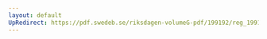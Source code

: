 ```yaml
---
layout: default
UpRedirect: https://pdf.swedeb.se/riksdagen-volumeG-pdf/199192/reg_199192/reg_199192_0582.pdf
---
```


